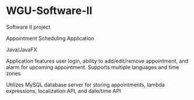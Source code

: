 # WGU-Software-II
Software II project

Appointment Scheduling Application

Java/JavaFX

Application features user login, ability to add/edit/remove appointment, and alarm for upcoming appointment. Supports multiple languages and time zones

Utilizes MySQL database server for storing appointments, lambda expressions, localization API, and date/time API
